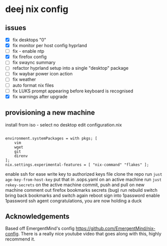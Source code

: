 
# deej nix config

## issues

- [x] fix desktops "0"
- [x] fix monitor per host config hyprland
- [ ] fix - enable ntp
- [x] fix firefox config
- [ ] fix swaync summary
- [ ] refactor hyprland setup into a single "desktop" package
- [ ] fix waybar power icon action
- [ ] fix weather
- [ ] auto format nix files
- [ ] fix LUKS prompt appearing before keyboard is recognised
- [x] fix warnings after upgrade

## provisioning a new machine

install from iso - select no desktop
edit configuration.nix
```

environment.systemPackages = with pkgs; [                  
    vim                
    wget                  
    git                  
    direnv                  
];                  
nix.settings.experimental-features = [ "nix-command" "flakes" ];
```
enable ssh for ease
write key to authorized keys file
clone the repo
run `just age-key-from-host-key`
put that in .sops.yaml on an active machine
run `just rekey-secrets` on the active machine commit, push and pull on new machine
comment out firefox bookmarks secrets (bug)
run rebuild switch
bring back bookmarks and switch again
reboot
sign into 1password
enable 1password ssh agent
congratulations, you are now holding a duck




## Acknowledgements

Based off EmergentMind's config https://github.com/EmergentMind/nix-config. There is a really nice youtube video that goes along with this, highly recommend it. 